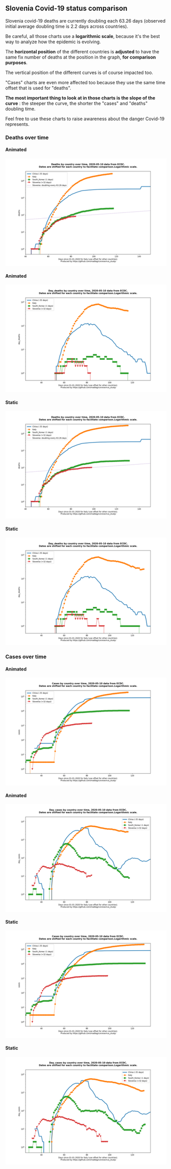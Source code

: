 ## Slovenia Covid-19 status comparison 

Slovenia covid-19 deaths are currently doubling each 63.26 days (observed initial average doubling time is 2.2 days across countries).



Be careful, all those charts use a **logarithmic scale**, because it's the best way to analyze how the epidemic is evolving.
 
The **horizontal position** of the different countries is **adjusted** to have the same fix number of deaths at the position in the graph, **for comparison purposes**.

The vertical position of the different curves is of course impacted too.

"Cases" charts are even more affected too because they use the same time offset that is used for "deaths".

**The most important thing to look at in those charts is the slope of the curve** : the steeper the curve, the shorter the "cases" and "deaths" doubling time.

Feel free to use these charts to raise awareness about the danger Covid-19 represents. 


 
### Deaths over time
 
#### Animated
![Slovenia covid-19 deaths animated chart](https://raw.githubusercontent.com/madlag/coronavirus_study/master/notebooks/graphs/2020-05-10/countries/Slovenia/2020-05-10_Slovenia_deaths.gif "Slovenia covid-19 deaths animated chart")   
 
#### Animated
![Slovenia covid-19 daily deaths animated chart](https://raw.githubusercontent.com/madlag/coronavirus_study/master/notebooks/graphs/2020-05-10/countries/Slovenia/2020-05-10_Slovenia_day_deaths.gif "Slovenia covid-19 day_deaths animated chart")   
 
#### Static
![Slovenia covid-19 deaths static chart](https://raw.githubusercontent.com/madlag/coronavirus_study/master/notebooks/graphs/2020-05-10/countries/Slovenia/2020-05-10_Slovenia_deaths.png "Slovenia covid-19 deaths static chart")   
 
#### Static
![Slovenia covid-19 daily deaths static chart](https://raw.githubusercontent.com/madlag/coronavirus_study/master/notebooks/graphs/2020-05-10/countries/Slovenia/2020-05-10_Slovenia_day_deaths.png "Slovenia covid-19 day_deaths static chart")   

 
### Cases over time
 
#### Animated
![Slovenia covid-19 cases animated chart](https://raw.githubusercontent.com/madlag/coronavirus_study/master/notebooks/graphs/2020-05-10/countries/Slovenia/2020-05-10_Slovenia_cases.gif "Slovenia covid-19 cases animated chart")   
 
#### Animated
![Slovenia covid-19 daily cases animated chart](https://raw.githubusercontent.com/madlag/coronavirus_study/master/notebooks/graphs/2020-05-10/countries/Slovenia/2020-05-10_Slovenia_day_cases.gif "Slovenia covid-19 day_cases animated chart")   
 
#### Static
![Slovenia covid-19 cases static chart](https://raw.githubusercontent.com/madlag/coronavirus_study/master/notebooks/graphs/2020-05-10/countries/Slovenia/2020-05-10_Slovenia_cases.png "Slovenia covid-19 cases static chart")   
 
#### Static
![Slovenia covid-19 daily cases static chart](https://raw.githubusercontent.com/madlag/coronavirus_study/master/notebooks/graphs/2020-05-10/countries/Slovenia/2020-05-10_Slovenia_day_cases.png "Slovenia covid-19 day_cases static chart")   

